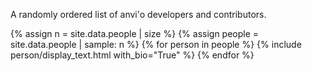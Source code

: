 A randomly ordered list of anvi'o developers and contributors.

<div class="anvio-people">
{% assign n = site.data.people | size %}
{% assign people = site.data.people | sample: n %}
{% for person in people %}
    {% include person/display_text.html with_bio="True" %}
{% endfor %}
</div>
